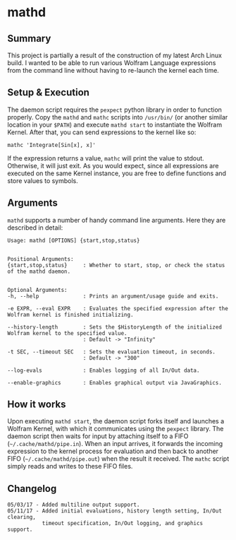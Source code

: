 # mathd

## Summary
This project is partially a result of the construction of my latest Arch Linux build. I wanted to be able to run various Wolfram Language expressions from the command line without having to re-launch the kernel each time. 

## Setup & Execution
The daemon script requires the `pexpect` python library in order to function properly. Copy the `mathd` and `mathc` scripts into `/usr/bin/` (or another similar location in your `$PATH`) and execute `mathd start` to instantiate the Wolfram Kernel. After that, you can send expressions to the kernel like so:

    mathc 'Integrate[Sin[x], x]'

If the expression returns a value, `mathc` will print the value to stdout. Otherwise, it will just exit. As you would expect, since all expressions are executed on the same Kernel instance, you are free to define functions and store values to symbols.

## Arguments
`mathd` supports a number of handy command line arguments. Here they are described in detail:

    Usage: mathd [OPTIONS] {start,stop,status}
     
     
    Positional Arguments:
    {start,stop,status}     : Whether to start, stop, or check the status of the mathd daemon.
     
     
    Optional Arguments:
    -h, --help              : Prints an argument/usage guide and exits.
     
    -e EXPR, --eval EXPR    : Evaluates the specified expression after the Wolfram kernel is finished initializing.
     
    --history-length        : Sets the $HistoryLength of the initialized Wolfram kernel to the specified value.
                            : Default -> "Infinity"
     
    -t SEC, --timeout SEC   : Sets the evaluation timeout, in seconds.
                            : Default -> "300"
     
    --log-evals             : Enables logging of all In/Out data.
     
    --enable-graphics       : Enables graphical output via JavaGraphics.


## How it works
Upon executing `mathd start`, the daemon script forks itself and launches a Wolfram Kernel, with which it communicates using the `pexpect` library. The daemon script then waits for input by attaching itself to a FIFO (`~/.cache/mathd/pipe.in`). When an input arrives, it forwards the incoming expression to the kernel process for evaluation and then back to another FIFO (`~/.cache/mathd/pipe.out`) when the result it received. The `mathc` script simply reads and writes to these FIFO files.

## Changelog

    05/03/17 - Added multiline output support.
    05/11/17 - Added initial evaluations, history length setting, In/Out clearing, 
               timeout specification, In/Out logging, and graphics support.
